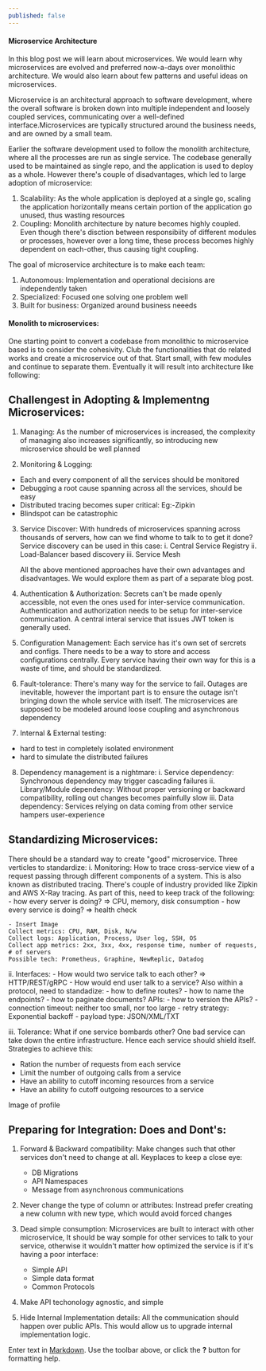 ```yaml
---
published: false
---
```


#### Microservice Architecture
In this blog post we will learn about microservices. We would learn why microservices are evolved and preferred now-a-days over monolithic architecture. We would also learn about few patterns and useful ideas on microservices.

Microservice is an architectural approach to software development, where the overall software is broken down into multiple independent and loosely coupled services, communicating over a well-defined interface.Microservices are typically structured around the business needs, and are owned by a small team.

Earlier the software development used to follow the monolith architecture, where all the processes are run as single service. The codebase generally used to be maintained as single repo, and the application is used to deploy as a whole. However there's couple of disadvantages, which led to large adoption of microservice:
1. Scalability: As the whole application is deployed at a single go, scaling the application horizontally means certain portion of the application go unused, thus wasting resources
2. Coupling: Monolith architecture by nature becomes highly coupled. Even though there's disction between responsibiity of different modules or processes, however over a long time, these process becomes highly dependent on each-other, thus causing tight coupling.

The goal of microservice architecture is to make each team:
1. Autonomous: Implementation and operational decisions are independently taken
2. Specialized: Focused one solving one problem well
3. Built for business: Organized around business neeeds 

#### Monolith to microservices:
One starting point to convert a codebase from monolithic to microservice based is to consider the cohesivity. Club the functionalities that do related works and create a microservice out of that. Start small, with few modules and continue to separate them. Eventually it will result into architecture like following:

## Challengest in Adopting & Implementng Microservices:

1. Managing: As the number of microservices is increased, the complexity of managing also increases significantly, so introducing new microservice should be well planned

2. Monitoring & Logging: 
- Each and every component of all the services should be monitored
- Debugging a root cause spanning across all the services, should be easy
- Distributed tracing becomes super critical: Eg:-Zipkin
- Blindspot can be catastrophic

3. Service Discover:
With hundreds of microservices spanning across thousands of servers, how can we find whome to talk to to get it done? Service discovery can be used in this case:
	i. Central Service Registry
    ii. Load-Balancer based discovery
    iii. Service Mesh
    
   All the above mentioned approaches have their own advantages and disadvantages. We would explore them as part of a separate blog post.

4. Authentication & Authorization: Secrets can't be made openly accessible, not even the ones used for inter-service communication. Authentication and authorization needs to be setup for inter-service communication. A central interal service that issues JWT token is generally used.

5. Configuration Management: Each service has it's own set of sercrets and configs. There needs to be a way to store and access configurations centrally. Every service having their own way for this is a waste of time, and should be standardized.

6. Fault-tolerance: There's many way for the service to fail. Outages are inevitable, however the important part is to ensure the outage isn't bringing down the whole service with itself. The microservices are supposed to be modeled around loose coupling and asynchronous dependency

7. Internal & External testing:
- hard to test in completely isolated environment
- hard to simulate the distributed failures

8. Dependency management is a nightmare:
	i. Service dependency: Synchronous dependency may trigger cascading failures
    ii. Library/Module dependency: Without proper versioning or backward compatibility, rolling out changes becomes painfully slow
    iii. Data dependency: Services relying on data coming from other service hampers user-experience


## Standardizing Microservices:
There should be a standard way to create "good" microservice. Three verticles to standardize:
i. Monitoring: 
	How to trace cross-service view of a request passing through different components of a system. This is also known as distributed tracing. There's couple of industry provided like Zipkin and AWS X-Ray tracing. As part of this, need to keep track of the following:
    - how every server is doing? => CPU, memory, disk consumption
    - how every service is doing? => health check
    
    - Insert Image
    Collect metrics: CPU, RAM, Disk, N/w
    Collect logs: Application, Process, User log, SSH, OS
    Collect app metrics: 2xx, 3xx, 4xx, response time, number of requests, # of servers
    Possible tech: Prometheus, Graphine, NewReplic, Datadog
    
ii. Interfaces:
     - How would two service talk to each other? => HTTP/REST/gRPC
     - How would end user talk to a service?
     Also within a protocol, need to standadize:
     	- how to define routes?
        - how to name the endpoints?
        - how to paginate documents?
     APIs:
     	- how to version the APIs?
        - connection timeout: neither too small, nor too large
        - retry strategy: Exponential backoff
        - payload type: JSON/XML/TXT

iii. Tolerance: What if one service bombards other? One bad service can take down the entire infrastructure. Hence each service should shield itself. Strategies to achieve this:
- Ration the number of requests from each service
- Limit the number of outgoing calls from a service
- Have an ability to cutoff incoming resources from a service
- Have an ability fo cutoff outgoing resources to a service

Image of profile


## Preparing for Integration: Does and Dont's:
1. Forward & Backward compatibility: Make changes such that other services don't need to change at all. Keyplaces to keep a close eye:
	- DB Migrations
    - API Namespaces
    - Message from asynchronous communications
    
2. Never change the type of column or attributes: Instread prefer creating a new column with new type, which would avoid forced changes

3. Dead simple consumption: Microservices are built to interact with other microservice, It should be way somple for other services to talk to your service, otherwise it wouldn't matter how optimized the service is if it's having a poor interface: 
	- Simple API
    - Simple data format
    - Common Protocols 

4. Make API techonology agnostic, and simple
5. Hide Internal Implementation details:
   All the communication should happen over public APIs. This would allow us to upgrade internal implementation logic.

    


Enter text in [Markdown](http://daringfireball.net/projects/markdown/). Use the toolbar above, or click the **?** button for formatting help.
